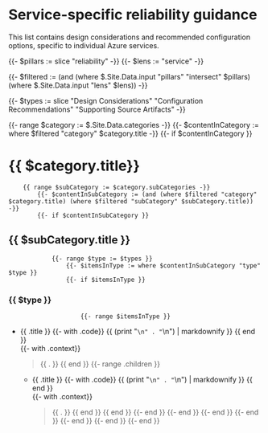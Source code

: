 # Service-specific reliability guidance

This list contains design considerations and recommended configuration options, specific to individual Azure services.

{{- $pillars := slice "reliability" -}}
{{- $lens := "service" -}}

{{- $filtered := (and (where $.Site.Data.input "pillars" "intersect" $pillars) (where $.Site.Data.input "lens" $lens)) -}}

{{- $types := slice "Design Considerations" "Configuration Recommendations" "Supporting Source Artifacts" -}}

{{- range $category := $.Site.Data.categories -}}
    {{- $contentInCategory := where $filtered "category" $category.title -}}
    {{- if $contentInCategory }}
# {{ $category.title}}
        {{ range $subCategory := $category.subCategories -}}
            {{- $contentInSubCategory := (and (where $filtered "category" $category.title) (where $filtered "subCategory" $subCategory.title)) -}}
            {{- if $contentInSubCategory }}
## {{ $subCategory.title }}
                {{- range $type := $types }}
                    {{- $itemsInType := where $contentInSubCategory "type" $type }}
                    {{- if $itemsInType }}
### {{ $type }}
                        {{- range $itemsInType }}
* {{ .title }}
                            {{- with .code}}
  {{ (print "```\n" . "```\n") | markdownify }} 
                            {{ end }}    
                            {{- with .context}}
  > {{ . }}
                            {{ end }}
                            {{- range .children }}
  - {{ .title }}
                                {{- with .code}}
    {{ (print "```\n" . "```\n") | markdownify }} 
                                {{ end }}   
                                {{- with .context}}
    > {{ . }}
                                {{ end }}
                            {{ end }}
                        {{- end }}
                    {{- end }}
                {{- end }}
            {{- end }}
        {{- end }}
    {{- end }}
{{- end }}